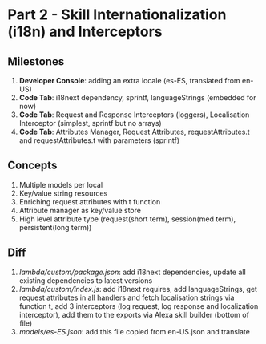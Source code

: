 # Part 2 - Skill Internationalization (i18n) and Interceptors

## Milestones

1. **Developer Console**: adding an extra locale (es-ES, translated from en-US)
2. **Code Tab**: i18next dependency, sprintf, languageStrings (embedded for now)
3. **Code Tab**: Request and Response Interceptors (loggers), Localisation Interceptor (simplest, sprintf but no arrays)
4. **Code Tab**: Attributes Manager, Request Attributes, requestAttributes.t and requestAttributes.t with parameters (sprintf)

## Concepts

1. Multiple models per local
2. Key/value string resources
3. Enriching request attributes with t function
4. Attribute manager as key/value store
5. High level attribute type (request(short term), session(med term), persistent(long term))

## Diff

1. *lambda/custom/package.json*: add i18next dependencies, update all existing dependencies to latest versions
2. *lambda/custom/index.js*: add i18next requires, add languageStrings, get request attributes in all handlers and fetch localisation strings via function t, add 3 interceptors (log request, log response and localization interceptor), add them to the exports via Alexa skill builder (bottom of file)
3. *models/es-ES.json*: add this file copied from en-US.json and translate